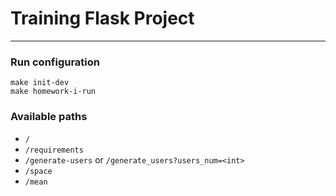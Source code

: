 # Training Flask Project

***


### Run configuration

`make init-dev`\
`make homework-i-run`

### Available paths

* `/`
* `/requirements`
* `/generate-users` or `/generate_users?users_num=<int>`
* `/space`
* `/mean`